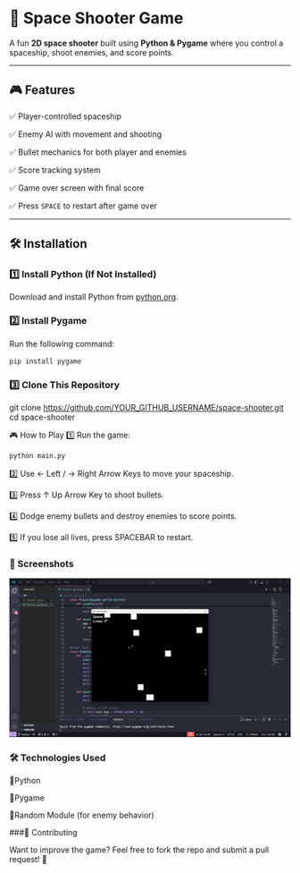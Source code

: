 # 🚀 Space Shooter Game

A fun **2D space shooter** built using **Python & Pygame** where you control a spaceship, shoot enemies, and score points.

---

## 🎮 Features
✅ Player-controlled spaceship  

✅ Enemy AI with movement and shooting  

✅ Bullet mechanics for both player and enemies  

✅ Score tracking system  

✅ Game over screen with final score  

✅ Press `SPACE` to restart after game over  


---

## 🛠️ Installation

### 1️⃣ Install Python (If Not Installed)

Download and install Python from [python.org](https://www.python.org/downloads/).

### 2️⃣ Install Pygame

Run the following command:

```sh
pip install pygame
```
### 3️⃣ Clone This Repository

git clone https://github.com/YOUR_GITHUB_USERNAME/space-shooter.git
cd space-shooter

🎮 How to Play
1️⃣ Run the game:

  ```sh
  python main.py
  ```

2️⃣ Use ← Left / → Right Arrow Keys to move your spaceship.

3️⃣ Press ↑ Up Arrow Key to shoot bullets.

4️⃣ Dodge enemy bullets and destroy enemies to score points.

5️⃣ If you lose all lives, press SPACEBAR to restart.


### 📸 Screenshots
![img](./docs/screenshot.png)

### 🛠️ Technologies Used
🔹Python

🔹Pygame

🔹Random Module (for enemy behavior)


###🤝 Contributing

Want to improve the game? Feel free to fork the repo and submit a pull request! 🎯

